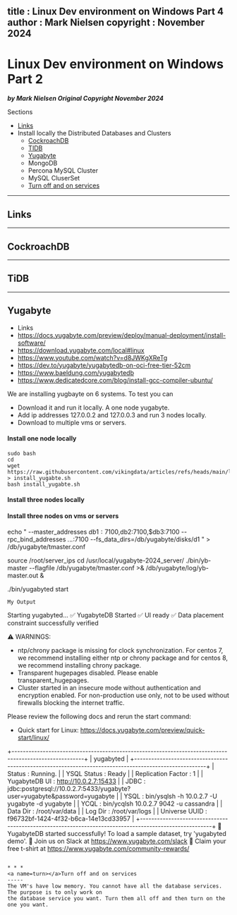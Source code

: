 
title : Linux Dev environment on Windows Part 4
author : Mark Nielsen
copyright : November 2024
---


Linux Dev environment on Windows Part 2
==============================

_**by Mark Nielsen
Original Copyright November 2024**_

Sections
* [Links](#links)
* Install locally the Distributed Databases and Clusters
  * [CockroachDB](#c)
  * [TIDB](#t)
  * [Yugabyte](#y)
  * MongoDB
  * Percona MySQL Cluster
  * MySQL CluserSet
  * [Turn off and on services](#turn)

* * *
<a name=links></a>Links
-----

* * *
<a name=c></a>CockroachDB
-----

* * *
<a name=t></a>TiDB
-----

* * *
<a name=y></a>Yugabyte
-----
* Links
* https://docs.yugabyte.com/preview/deploy/manual-deployment/install-software/
* https://download.yugabyte.com/local#linux
* https://www.youtube.com/watch?v=d8JWKgXReTg
* https://dev.to/yugabyte/yugabytedb-on-oci-free-tier-52cm
* https://www.baeldung.com/yugabytedb
* https://www.dedicatedcore.com/blog/install-gcc-compiler-ubuntu/


We are installing yugbayte on 6 systems. To test you can
* Download it and run it locally. A one node yugabyte.
* Add ip addresses 127.0.0.2 and 127.0.0.3 and run 3 nodes locally.
* Download to multiple vms or servers. 

#### Install one node locally

```
sudo bash
cd
wget https://raw.githubusercontent.com/vikingdata/articles/refs/heads/main/linux/vm/Linux_dev_under_VirtualBox_part4/install_yugabte.sh > install_yugabte.sh
bash install_yugabte.sh

```
#### Install three nodes locally


#### Install three nodes on vms or servers



echo "
--master_addresses $db1:7100,$db2:7100,$db3:7100 
--rpc_bind_addresses *.*.*.*:7100 
--fs_data_dirs=/db/yugabyte/disks/d1
" > /db/yugabyte/tmaster.conf

source /root/server_ips
cd /usr/local/yugabyte-2024_server/
./bin/yb-master --flagfile /db/yugabyte/tmaster.conf  >& /db/yugabyte/log/yb-master.out &

./bin/yugabyted start

```
My Output
```
Starting yugabyted...
✅ YugabyteDB Started
✅ UI ready
✅ Data placement constraint successfully verified

⚠ WARNINGS:
- ntp/chrony package is missing for clock synchronization. For centos 7, we recommend installing either ntp or chrony package and for centos 8, we recommend installing chrony package.
- Transparent hugepages disabled. Please enable transparent_hugepages.
- Cluster started in an insecure mode without authentication and encryption enabled. For non-production use only, not to be used without firewalls blocking the internet traffic.

Please review the following docs and rerun the start command:
- Quick start for Linux: https://docs.yugabyte.com/preview/quick-start/linux/

+-------------------------------------------------------------------------------------------------------+
|                                               yugabyted                                               |
+-------------------------------------------------------------------------------------------------------+
| Status              : Running.                                                                        |
| YSQL Status         : Ready                                                                           |
| Replication Factor  : 1                                                                               |
| YugabyteDB UI       : http://10.0.2.7:15433                                                           |
| JDBC                : jdbc:postgresql://10.0.2.7:5433/yugabyte?user=yugabyte&password=yugabyte        |
| YSQL                : bin/ysqlsh -h 10.0.2.7  -U yugabyte -d yugabyte                                 |
| YCQL                : bin/ycqlsh 10.0.2.7 9042 -u cassandra                                           |
| Data Dir            : /root/var/data                                                                  |
| Log Dir             : /root/var/logs                                                                  |
| Universe UUID       : f96732bf-1424-4f32-b6ca-14e13cd33957                                            |
+-------------------------------------------------------------------------------------------------------+
🚀 YugabyteDB started successfully! To load a sample dataset, try 'yugabyted demo'.
🎉 Join us on Slack at https://www.yugabyte.com/slack
👕 Claim your free t-shirt at https://www.yugabyte.com/community-rewards/
```

* * *
<a name=turn></a>Turn off and on services
-----
The VM's have low memory. You cannot have all the database services. The purpose is to only work on
the database service you want. Turn them all off and then turn on the one you want. 